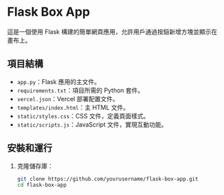 # Flask Box App

這是一個使用 Flask 構建的簡單網頁應用，允許用戶通過按鈕新增方塊並顯示在畫布上。

## 項目結構

- `app.py`：Flask 應用的主文件。
- `requirements.txt`：項目所需的 Python 套件。
- `vercel.json`：Vercel 部署配置文件。
- `templates/index.html`：主 HTML 文件。
- `static/styles.css`：CSS 文件，定義頁面樣式。
- `static/scripts.js`：JavaScript 文件，實現互動功能。

## 安裝和運行

1. 克隆儲存庫：
   ```sh
   git clone https://github.com/yourusername/flask-box-app.git
   cd flask-box-app
